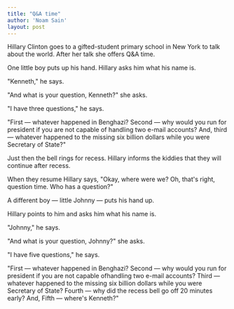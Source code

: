 ```yaml
---
title: "Q&A time"
author: 'Noam Sain'
layout: post
---
```


Hillary Clinton goes to a gifted-student primary school in New York to talk about the world. After her talk she offers Q&amp;A time.

One little boy puts up his hand. Hillary asks him what his name is.

"Kenneth," he says.

"And what is your question, Kenneth?" she asks.

"I have three questions," he says.

"First — whatever happened in Benghazi? Second — why would you run for president if you are not capable of handling two e-mail accounts? And, third — whatever happened to the missing six billion dollars while you were Secretary of State?"

Just then the bell rings for recess. Hillary informs the kiddies that they will continue after recess.

When they resume Hillary says, "Okay, where were we? Oh, that's right, question time. Who has a question?"

A different boy — little Johnny — puts his hand up.

Hillary points to him and asks him what his name is.

"Johnny," he says.

"And what is your question, Johnny?" she asks.

"I have five questions," he says.

"First — whatever happened in Benghazi? Second — why would you run for president if you are not capable ofhandling two e-mail accounts? Third — whatever happened to the missing six billion dollars while you were Secretary of State? Fourth — why did the recess bell go off 20 minutes early? And, Fifth — where's Kenneth?"
